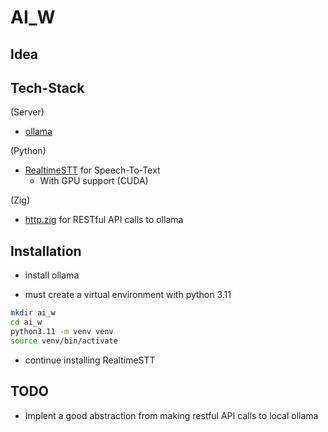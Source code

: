 # AI_W

## Idea

## Tech-Stack

(Server)

- [ollama](https://github.com/ollama/ollama)
  <!--TODO: figure out best llm to use that is not too slow-->

(Python)

- [RealtimeSTT](https://github.com/KoljaB/RealtimeSTT) for Speech-To-Text
  - With GPU support (CUDA)

(Zig)

- [http.zig](https://github.com/karlseguin/http.zig) for RESTful API calls to ollama

<!--TODO: Find Text-To-Speech library-->
<!--A tip I learned from a video is to pass the past few sentences of the back
and forth conversation back to the LLM when prompting it as it helps it to
remember the context.-->

## Installation

- install ollama

- must create a virtual environment with python 3.11

```bash
mkdir ai_w
cd ai_w
python3.11 -m venv venv
source venv/bin/activate
```

- continue installing RealtimeSTT

## TODO

- Implent a good abstraction from making restful API calls to local ollama
